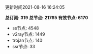 更新时间2021-08-16 16:24:05

**总订阅: 319**
**总节点: 21765**
**有效节点: 6170**
- ss节点: 4548
- v2ray节点: 1449
- trojan节点: 140
- ssr节点: 33
